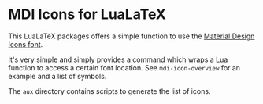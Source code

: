 # MDI Icons for LuaLaTeX

This LuaLaTeX packages offers a simple function to use the [Material Design Icons font](https://github.com/Templarian/MaterialDesign-Font).

It's very simple and simply provides a command which wraps a Lua function to access a certain font location. See `mdi-icon-overview` for an example and a list of symbols.

The `aux` directory contains scripts to generate the list of icons.